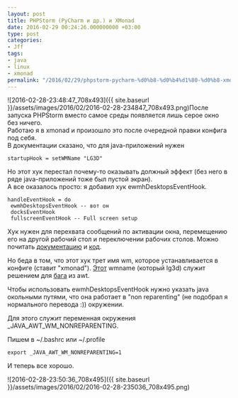 ```yaml
---
layout: post
title: PHPStorm (PyCharm и др.) и XMonad
date: 2016-02-29 00:24:26.000000000 +03:00
type: post
categories:
- Jff
tags:
- java
- linux
- xmonad
permalink: "/2016/02/29/phpstorm-pycharm-%d0%b8-%d0%b4%d1%80-%d0%b8-xmonad/"
---
```

![2016-02-28-23:48:47_708x493]({{ site.baseurl }}/assets/images/2016/02/2016-02-28-234847_708x493.png)После запуска PHPStorm вместо самое среды появляется лишь серое окно без ничего.  
Работаю я в xmonad и произошло это после очередной правки конфига под себя.  
В документации сказано, что для java-приложений нужен

```
startupHook = setWMName "LG3D"
```  
Но этот хук перестал почему-то оказывать должный эффект (без него в ряде java-приложений тоже был пустой экран).  
А все оказалось просто: я добавил хук ewmhDesktopsEventHook.

```
handleEventHook = do  
 ewmhDesktopsEventHook -- вот он  
 docksEventHook  
 fullscreenEventHook -- Full screen setup
```

Хук нужен для перехвата сообщений по активации окна, перемещению его на другой рабочий стол и переключении рабочих столов. Можно почитать [документацию](http://xmonad.org/xmonad-docs/xmonad-contrib/XMonad-Hooks-EwmhDesktops.html) и [код](http://xmonad.org/xmonad-docs/xmonad-contrib/src/XMonad-Hooks-EwmhDesktops.html).

Но беда в том, что этот хук трет имя wm, которое устанавливается в конфиге (ставит "xmonad"). [Этот](http://xmonad.org/xmonad-docs/xmonad-contrib/XMonad-Hooks-SetWMName.html) wmname (который lg3d) служит решением для [бага](http://bugs.java.com/bugdatabase/view_bug.do?bug_id=6429775) из awt.

Чтобы использовать ewmhDesktopsEventHook нужно указать java окольными путями, что она работает в "non reparenting" (не подобрал я нормального перевода :)) окружении.

Для этого служит переменная окружения _JAVA_AWT_WM_NONREPARENTING.

Пишем в ~/.bashrc или ~/.profile

```
export _JAVA_AWT_WM_NONREPARENTING=1
```

И теперь все хорошо.

![2016-02-28-23:50:36_708x495]({{ site.baseurl }}/assets/images/2016/02/2016-02-28-235036_708x495.png)

